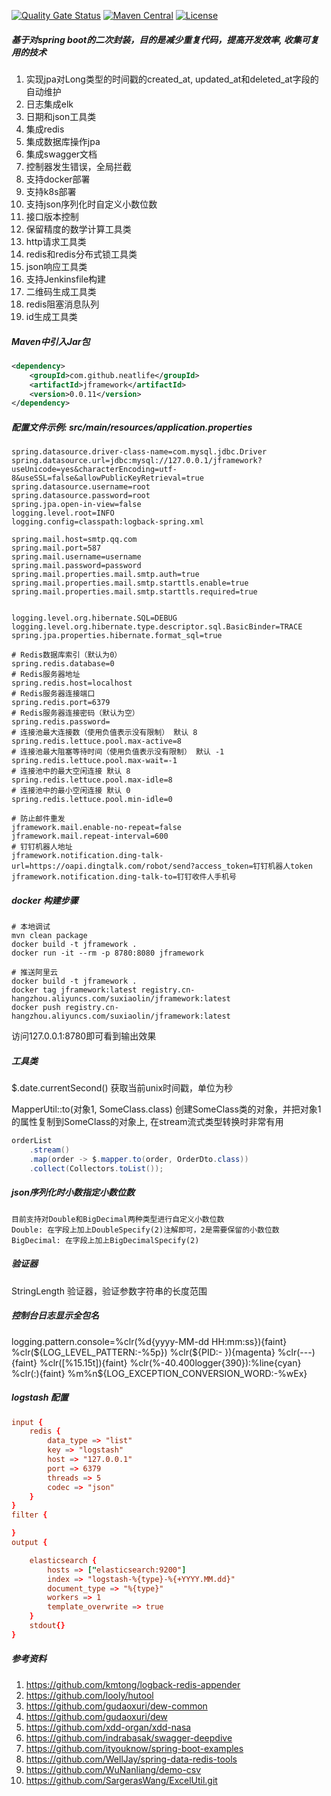 
[![Quality Gate Status](https://sonarcloud.io/api/project_badges/measure?project=neatlife_jframework&metric=alert_status)](https://sonarcloud.io/dashboard?id=neatlife_jframework)
[![Maven Central](https://img.shields.io/maven-central/v/com.github.neatlife/jframework.svg?label=Maven%20Central)](https://search.maven.org/search?q=g:%22com.github.neatlife%22%20AND%20a:%22jframework%22)
[![License](https://img.shields.io/badge/license-Apache%202-4EB1BA.svg)](https://www.apache.org/licenses/LICENSE-2.0.html)

##### 基于对spring boot的二次封装，目的是减少重复代码，提高开发效率, 收集可复用的技术

1. 实现jpa对Long类型的时间戳的created_at, updated_at和deleted_at字段的自动维护
2. 日志集成elk
3. 日期和json工具类
4. 集成redis
5. 集成数据库操作jpa
6. 集成swagger文档
7. 控制器发生错误，全局拦截
8. 支持docker部署
9. 支持k8s部署
10. 支持json序列化时自定义小数位数
11. 接口版本控制
12. 保留精度的数学计算工具类
13. http请求工具类
14. redis和redis分布式锁工具类
15. json响应工具类
16. 支持Jenkinsfile构建
17. 二维码生成工具类
18. redis阻塞消息队列
17. id生成工具类

##### Maven中引入Jar包

```xml
<dependency>
    <groupId>com.github.neatlife</groupId>
    <artifactId>jframework</artifactId>
    <version>0.0.11</version>
</dependency>
```

##### 配置文件示例: src/main/resources/application.properties

```properties
spring.datasource.driver-class-name=com.mysql.jdbc.Driver
spring.datasource.url=jdbc:mysql://127.0.0.1/jframework?useUnicode=yes&characterEncoding=utf-8&useSSL=false&allowPublicKeyRetrieval=true
spring.datasource.username=root
spring.datasource.password=root
spring.jpa.open-in-view=false
logging.level.root=INFO
logging.config=classpath:logback-spring.xml

spring.mail.host=smtp.qq.com
spring.mail.port=587
spring.mail.username=username
spring.mail.password=password
spring.mail.properties.mail.smtp.auth=true
spring.mail.properties.mail.smtp.starttls.enable=true
spring.mail.properties.mail.smtp.starttls.required=true


logging.level.org.hibernate.SQL=DEBUG
logging.level.org.hibernate.type.descriptor.sql.BasicBinder=TRACE
spring.jpa.properties.hibernate.format_sql=true

# Redis数据库索引（默认为0）
spring.redis.database=0
# Redis服务器地址
spring.redis.host=localhost
# Redis服务器连接端口
spring.redis.port=6379
# Redis服务器连接密码（默认为空）
spring.redis.password=
# 连接池最大连接数（使用负值表示没有限制） 默认 8
spring.redis.lettuce.pool.max-active=8
# 连接池最大阻塞等待时间（使用负值表示没有限制） 默认 -1
spring.redis.lettuce.pool.max-wait=-1
# 连接池中的最大空闲连接 默认 8
spring.redis.lettuce.pool.max-idle=8
# 连接池中的最小空闲连接 默认 0
spring.redis.lettuce.pool.min-idle=0

# 防止邮件重发
jframework.mail.enable-no-repeat=false
jframework.mail.repeat-interval=600
# 钉钉机器人地址
jframework.notification.ding-talk-url=https://oapi.dingtalk.com/robot/send?access_token=钉钉机器人token
jframework.notification.ding-talk-to=钉钉收件人手机号
```

##### docker 构建步骤
```shell
# 本地调试
mvn clean package
docker build -t jframework .
docker run -it --rm -p 8780:8080 jframework

# 推送阿里云
docker build -t jframework .
docker tag jframework:latest registry.cn-hangzhou.aliyuncs.com/suxiaolin/jframework:latest
docker push registry.cn-hangzhou.aliyuncs.com/suxiaolin/jframework:latest
```

访问127.0.0.1:8780即可看到输出效果

##### 工具类

$.date.currentSecond() 获取当前unix时间戳，单位为秒

MapperUtil::to(对象1, SomeClass.class) 创建SomeClass类的对象，并把对象1的属性复制到SomeClass的对象上, 在stream流式类型转换时非常有用
```java
orderList
    .stream()
    .map(order -> $.mapper.to(order, OrderDto.class))
    .collect(Collectors.toList());
```

##### json序列化时小数指定小数位数
```
目前支持对Double和BigDecimal两种类型进行自定义小数位数
Double: 在字段上加上DoubleSpecify(2)注解即可，2是需要保留的小数位数
BigDecimal: 在字段上加上BigDecimalSpecify(2)
```

##### 验证器

StringLength 验证器，验证参数字符串的长度范围

##### 控制台日志显示全包名

logging.pattern.console=%clr(%d{yyyy-MM-dd HH:mm:ss}){faint} %clr(${LOG_LEVEL_PATTERN:-%5p}) %clr(${PID:- }){magenta} %clr(---){faint} %clr([%15.15t]){faint} %clr(%-40.400logger{390}):%line{cyan} %clr(:){faint} %m%n${LOG_EXCEPTION_CONVERSION_WORD:-%wEx}

##### logstash 配置
```conf
input {
    redis {
        data_type => "list"
        key => "logstash"
        host => "127.0.0.1"
        port => 6379
        threads => 5
        codec => "json"
    }
}
filter {

}
output {

    elasticsearch {
        hosts => ["elasticsearch:9200"]
        index => "logstash-%{type}-%{+YYYY.MM.dd}"
        document_type => "%{type}"
        workers => 1
        template_overwrite => true
    }
    stdout{}
}
```

##### 参考资料

1. https://github.com/kmtong/logback-redis-appender
2. https://github.com/looly/hutool
3. https://github.com/gudaoxuri/dew-common
4. https://github.com/gudaoxuri/dew
5. https://github.com/xdd-organ/xdd-nasa
6. https://github.com/indrabasak/swagger-deepdive
7. https://github.com/ityouknow/spring-boot-examples
8. https://github.com/WellJay/spring-data-redis-tools
9. https://github.com/WuNanliang/demo-csv
10. https://github.com/SargerasWang/ExcelUtil.git
